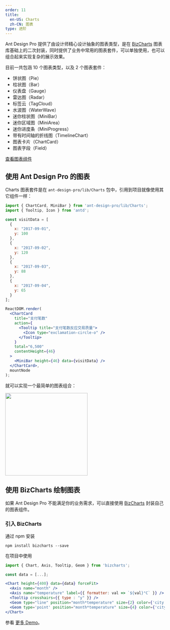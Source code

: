 ```yaml
---
order: 11
title:
  en-US: Charts
  zh-CN: 图表
type: 进阶
---
```


Ant Design Pro 提供了由设计师精心设计抽象的图表类型，是在 [BizCharts](https://github.com/alibaba/BizCharts) 图表库基础上的二次封装，同时提供了业务中常用的图表套件，可以单独使用，也可以组合起来实现复杂的展示效果。

目前一共包涵 10 个图表类型，以及 2 个图表套件：

* 饼状图（Pie）
* 柱状图（Bar）
* 仪表盘（Gauge）
* 雷达图（Radar）
* 标签云（TagCloud）
* 水波图（WaterWave）
* 迷你柱状图（MiniBar）
* 迷你区域图（MiniArea）
* 迷你进度条（MiniProgress）
* 带有时间轴的折线图（TimelineChart）
* 图表卡片（ChartCard）
* 图表字段（Field）

[查看图表组件](http://pro.ant.design/components/Charts)

## 使用 Ant Design Pro 的图表

Charts 图表套件是在 `ant-design-pro/lib/Charts` 包中，引用到项目就像使用其它组件一样：

```jsx
import { ChartCard, MiniBar } from 'ant-design-pro/lib/Charts';
import { Tooltip, Icon } from 'antd';

const visitData = [
  {
    x: "2017-09-01",
    y: 100
  },
  {
    x: "2017-09-02",
    y: 120
  },
  {
    x: "2017-09-03",
    y: 88
  },
  {
    x: "2017-09-04",
    y: 65
  }
];

ReactDOM.render(
  <ChartCard
    title="支付笔数"
    action={
      <Tooltip title="支付笔数反应交易质量">
        <Icon type="exclamation-circle-o" />
      </Tooltip>
    }
    total="6,500"
    contentHeight={46}
  >
    <MiniBar height={46} data={visitData} />
  </ChartCard>,
  mountNode
);
```

就可以实现一个最简单的图表组合：

<img width="260" src="https://gw.alipayobjects.com/zos/rmsportal/yzmUFELvhCXXhsIRZOLT.png" />

## 使用 BizCharts 绘制图表

如果 Ant Design Pro 不能满足你的业务需求，可以直接使用 [BizCharts](https://github.com/alibaba/BizCharts) 封装自己的图表组件。

### 引入 BizCharts

通过 npm 安装

```
npm install bizcharts --save
```

在项目中使用

```jsx
import { Chart, Axis, Tooltip, Geom } from 'bizcharts';

const data = [...];

<Chart height={400} data={data} forceFit>
  <Axis name="month" />
  <Axis name="temperature" label={{ formatter: val => `${val}°C` }} />
  <Tooltip crosshairs={{ type : "y" }} />
  <Geom type="line" position="month*temperature" size={2} color={'city'} />
  <Geom type='point' position="month*temperature" size={4} color={'city'} />
</Chart>
```

参看 [更多 Demo](https://alibaba.github.io/BizCharts/demo.html)。
